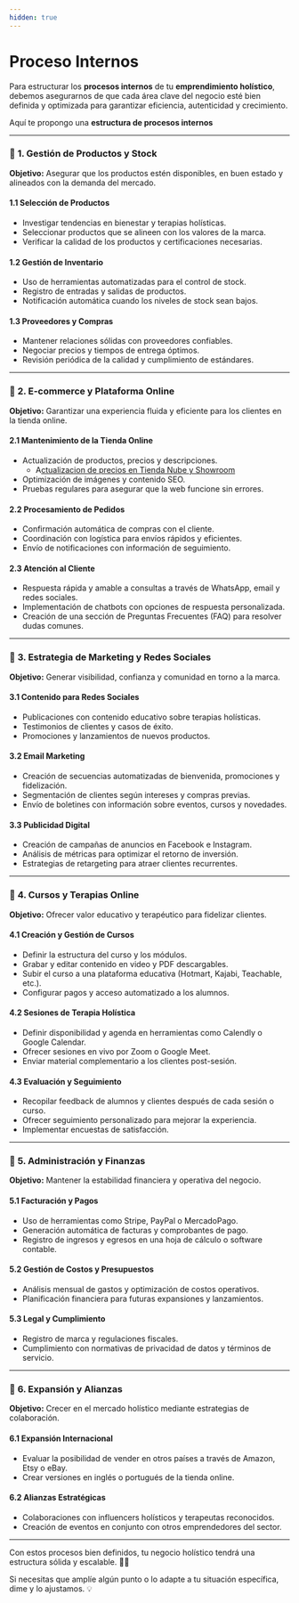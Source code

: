 ```yaml
---
hidden: true
---
```


# Proceso Internos

Para estructurar los **procesos internos** de tu **emprendimiento holístico**, debemos asegurarnos de que cada área clave del negocio esté bien definida y optimizada para garantizar eficiencia, autenticidad y crecimiento.

Aquí te propongo una **estructura de procesos internos**&#x20;

***

### 📌 **1. Gestión de Productos y Stock**

**Objetivo:** Asegurar que los productos estén disponibles, en buen estado y alineados con la demanda del mercado.

#### **1.1 Selección de Productos**

* Investigar tendencias en bienestar y terapias holísticas.
* Seleccionar productos que se alineen con los valores de la marca.
* Verificar la calidad de los productos y certificaciones necesarias.

#### **1.2 Gestión de Inventario**

* Uso de herramientas automatizadas para el control de stock.
* Registro de entradas y salidas de productos.
* Notificación automática cuando los niveles de stock sean bajos.

#### **1.3 Proveedores y Compras**

* Mantener relaciones sólidas con proveedores confiables.
* Negociar precios y tiempos de entrega óptimos.
* Revisión periódica de la calidad y cumplimiento de estándares.

***

### 📌 **2. E-commerce y Plataforma Online**

**Objetivo:** Garantizar una experiencia fluida y eficiente para los clientes en la tienda online.

#### **2.1 Mantenimiento de la Tienda Online**

* Actualización de productos, precios y descripciones.
  * A[ctualizacion de precios en Tienda Nube y Showroom](manuales-y-explicaciones/actualizacion-de-precios-en-tienda-nube-y-showroom.md)
* Optimización de imágenes y contenido SEO.
* Pruebas regulares para asegurar que la web funcione sin errores.

#### **2.2 Procesamiento de Pedidos**

* Confirmación automática de compras con el cliente.
* Coordinación con logística para envíos rápidos y eficientes.
* Envío de notificaciones con información de seguimiento.

#### **2.3 Atención al Cliente**

* Respuesta rápida y amable a consultas a través de WhatsApp, email y redes sociales.
* Implementación de chatbots con opciones de respuesta personalizada.
* Creación de una sección de Preguntas Frecuentes (FAQ) para resolver dudas comunes.

***

### 📌 **3. Estrategia de Marketing y Redes Sociales**

**Objetivo:** Generar visibilidad, confianza y comunidad en torno a la marca.

#### **3.1 Contenido para Redes Sociales**

* Publicaciones con contenido educativo sobre terapias holísticas.
* Testimonios de clientes y casos de éxito.
* Promociones y lanzamientos de nuevos productos.

#### **3.2 Email Marketing**

* Creación de secuencias automatizadas de bienvenida, promociones y fidelización.
* Segmentación de clientes según intereses y compras previas.
* Envío de boletines con información sobre eventos, cursos y novedades.

#### **3.3 Publicidad Digital**

* Creación de campañas de anuncios en Facebook e Instagram.
* Análisis de métricas para optimizar el retorno de inversión.
* Estrategias de retargeting para atraer clientes recurrentes.

***

### 📌 **4. Cursos y Terapias Online**

**Objetivo:** Ofrecer valor educativo y terapéutico para fidelizar clientes.

#### **4.1 Creación y Gestión de Cursos**

* Definir la estructura del curso y los módulos.
* Grabar y editar contenido en video y PDF descargables.
* Subir el curso a una plataforma educativa (Hotmart, Kajabi, Teachable, etc.).
* Configurar pagos y acceso automatizado a los alumnos.

#### **4.2 Sesiones de Terapia Holística**

* Definir disponibilidad y agenda en herramientas como Calendly o Google Calendar.
* Ofrecer sesiones en vivo por Zoom o Google Meet.
* Enviar material complementario a los clientes post-sesión.

#### **4.3 Evaluación y Seguimiento**

* Recopilar feedback de alumnos y clientes después de cada sesión o curso.
* Ofrecer seguimiento personalizado para mejorar la experiencia.
* Implementar encuestas de satisfacción.

***

### 📌 **5. Administración y Finanzas**

**Objetivo:** Mantener la estabilidad financiera y operativa del negocio.

#### **5.1 Facturación y Pagos**

* Uso de herramientas como Stripe, PayPal o MercadoPago.
* Generación automática de facturas y comprobantes de pago.
* Registro de ingresos y egresos en una hoja de cálculo o software contable.

#### **5.2 Gestión de Costos y Presupuestos**

* Análisis mensual de gastos y optimización de costos operativos.
* Planificación financiera para futuras expansiones y lanzamientos.

#### **5.3 Legal y Cumplimiento**

* Registro de marca y regulaciones fiscales.
* Cumplimiento con normativas de privacidad de datos y términos de servicio.

***

### 📌 **6. Expansión y Alianzas**

**Objetivo:** Crecer en el mercado holístico mediante estrategias de colaboración.

#### **6.1 Expansión Internacional**

* Evaluar la posibilidad de vender en otros países a través de Amazon, Etsy o eBay.
* Crear versiones en inglés o portugués de la tienda online.

#### **6.2 Alianzas Estratégicas**

* Colaboraciones con influencers holísticos y terapeutas reconocidos.
* Creación de eventos en conjunto con otros emprendedores del sector.

***

Con estos procesos bien definidos, tu negocio holístico tendrá una estructura sólida y escalable. 🚀✨

Si necesitas que amplíe algún punto o lo adapte a tu situación específica, dime y lo ajustamos. 💡
